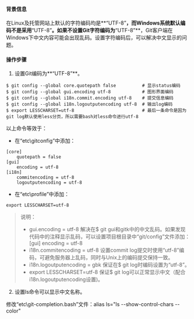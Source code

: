 #### **背景信息**

在Linux及托管网站上默认的字符编码均是**“UTF-8”**，而Windows系统默认编码不是采用**“UTF-8”**。如果不设置Git字符编码为**“UTF-8”**，Git客户端在Windows下中文内容可能会出现乱码。设置字符编码后，可以解决中文显示的问题。

#### **操作步骤**

1. 设置Git编码为**“UTF-8”**。

```console
$ git config --global core.quotepath false          # 显示status编码 
$ git config --global gui.encoding utf-8            # 图形界面编码 
$ git config --global i18n.commit.encoding utf-8    # 提交信息编码 
$ git config --global i18n.logoutputencoding utf-8  # 输出log编码 
$ export LESSCHARSET=utf-8                          # 最后一条命令是因为git log默认使用less分页，所以需要bash对less命令进行utf-8
```

以上命令等效于：

+ 在“etc\gitconfig”中添加：

```console
[core]    
    quotepath = false 
[gui]    
    encoding = utf-8 
[i18n]    
    commitencoding = utf-8 
    logoutputencoding = utf-8
```

+ 在“etc\profile”中添加：

```console
export LESSCHARSET=utf-8
````

> 说明：
> + gui.encoding = utf-8
> 解决在$ git gui和gitk中的中文乱码。如果发现代码中的注释显示乱码，可以设置项目根目录中“git/config”文件添加：[gui] encoding = utf-8
> + i18n.commitencoding = utf-8
> 设置commit log提交时使用“utf-8”编码，可避免服务器上乱码，同时与Unix上的编码提交保持一致。
> + i18n.logoutputencoding = gbk
> 保证在$ git log时编码设置为“utf-8”。
> + export LESSCHARSET=utf-8
> 保证$ git log可以正常显示中文（配合i18n.logoutputencoding设置)。

2. 设置ls命令可以显示中文名称。

修改“etc\git-completion.bash”文件：alias ls="ls --show-control-chars --color"

